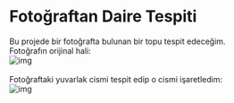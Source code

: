 # Fotoğraftan Daire Tespiti
Bu projede bir fotoğrafta bulunan bir topu tespit edeceğim.
<br/>
Fotoğrafın orijinal hali:
<br/>
![img](./img.jpg)
<br/>
<br/>
Fotoğraftaki yuvarlak cismi tespit edip o cismi işaretledim:
<br/>
![img](./detection_circle.jpg)
